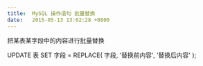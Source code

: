 ```yaml
---
title:  MySQL 操作语句 批量替换​
date:   2015-05-13 13:02:28 +0800
---
```


把某表某字段中的内容进行批量替换

UPDATE 表 SET 字段 = REPLACE( 字段, &#39;替换前内容&#39;, &#39;替换后内容&#39; );

<!--143-->

